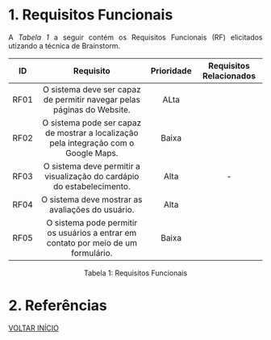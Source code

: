 # 1. Requisitos Funcionais

<p align="justify">A <i>Tabela 1</i> a seguir contém os Requisitos Funcionais (RF) elicitados utizando a técnica de Brainstorm.</p>

| ID   |                                 Requisito                                 | Prioridade | Requisitos Relacionados |
| :--: | :-----------------------------------------------------------------------: | :--------: | :---------: |
| RF01 |              O sistema deve ser capaz de permitir navegar pelas páginas do Website.              |  ALta     |         |
| RF02 |           O sistema pode ser capaz de mostrar a localização pela integração com o Google Maps.           |  Baixa      |        |
| RF03 |              O sistema deve permitir a visualização do cardápio do estabelecimento.              |  Alta     |     -       |
| RF04 |                 O sistema deve mostrar as avaliações do usuário.                 |   Alta         |             |
| RF05 |        O sistema pode permitir os usuários a entrar em contato por meio de um formulário.        |   Baixa     |             |



<div style="text-align: center">
<p>Tabela 1: Requisitos Funcionais</p>
</div>

# 2. Referências


<a href="../README.md">VOLTAR INÍCIO</a>
